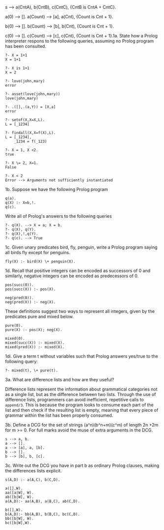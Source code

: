 s --> a(CntA), b(CntB), c(CntC), {CntB is CntA + CntC}.

a(0) --> [].
a(Count) --> [a], a(Cnt), {Count is Cnt + 1}.

b(0) --> [].
b(Count) --> [b], b(Cnt), {Count is Cnt + 1}.

c(0) --> [].
c(Count) --> [c], c(Cnt), {Count is Cnt + 1}.1a. State how a Prolog interpreter respons to the following queries, assuming no Prolog program has been consulted.

```
?- X = 1+1
X = 1+1

?- X is 1+1
X = 2

?- love(john,mary)
error

?- asset(love(john,mary))
love(john,mary)

?- .([],.(a,Y)) = [X,a]
error

?- setof(X,X=X,L).
L = [_1234]

?- findall(X,X=f(X),L).
L = [_1234],
	_1234 = f(_123)

?- X = 1, X <2.
true

?- X \= 2, X=1.
False

?- X < 2
Error --> Arguments not sufficiently instantiated
```

1b. Suppose we have the following Prolog program

```
q(a).
q(X) :- X=b,!.
q(c).
```

Write all of Prolog's answers to the following queries

```
?- q(X). --> X = a; X = b. 
?- q(X), q(Y).
?- q(X),!,q(Y).
?- q(c). --> True
```

1c. Given unary predicates bird, fly, penguin, write a Prolog program saying all birds fly except for penguins.

```
fly(X) :- bird(X) \+ penguin(X).
```

1d. Recall that positive integers can be encoded as successors of 0 and similarly, negative integers can be encoded as predecessors of 0.

```
pos(succ(0)).
pos(succ(X)) :- pos(X).

neg(pred(0)).
neg(pred(X)) :- neg(X).
```

These definitions suggest two ways to represent all integers, given by the predicates pure and mixed below.

```
pure(0).
pure(X) :- pos(X); neg(X).

mixed(0).
mixed(succ(X)) :- mixed(X).
mixed(pred(X)) :- mixed(X).
```

1di. Give a term t without variables such that Prolog answers yes/true to the following query:

```
?- mixed(t), \+ pure(t).
```

3a. What are difference lists and how are they useful?

Difference lists represent the information about grammatical categories not as a single list, but as the difference between two lists. Through the use of difference lists, programmers can avoid inefficient, repetitive calls to `append/3`. This is because the program looks to consume each part of the list and  then check if the resulting list is empty, meaning that every piece of grammar within the list has been properly consumed.

3b. Define a DCG for the set of strings (a^n)(b^n+m)(c^m) of length 2n +2m for m >= 0. For full marks avoid the muse of extra arguments in the DCG.

```
s --> a, b.
a --> [].
a --> [a], a, [b].
b --> [].
b --> [b], b, [c].
```

3c. Write out the DCG you have in part b as ordinary Prolog clauses, making the differences lists explicit.

```
s(A,D) :- a(A,C), b(C,D).

a([],W).
aa([a|W], W).
ab([b|W], W).
a(A,D):- aa(A,B), a(B,C), ab(C,D).

b([],W).
b(A,D):- bb(A,B), b(B,C), bc(C,D).
bb([b|W], W).
bc([b|W],W).
```

